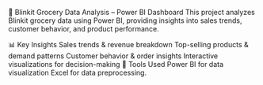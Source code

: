 🛒 Blinkit Grocery Data Analysis – Power BI Dashboard
This project analyzes Blinkit grocery data using Power BI, providing insights into sales trends, customer behavior, and product performance.

📊 Key Insights
Sales trends & revenue breakdown
Top-selling products & demand patterns
Customer behavior & order insights
Interactive visualizations for decision-making
🔧 Tools Used
Power BI for data visualization
Excel for data preprocessing.
